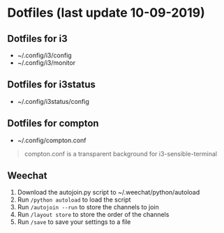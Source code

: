 # Dotfiles (last update 10-09-2019)
## Dotfiles for i3

* ~/.config/i3/config
* ~/.config/i3/monitor

## Dotfiles for i3status

* ~/.config/i3status/config

## Dotfiles for compton

* ~/.config/compton.conf

> compton.conf is a transparent background for i3-sensible-terminal

## Weechat
1. Download the autojoin.py script to ~/.weechat/python/autoload
2. Run `/python autoload` to load the script
3. Run `/autojoin --run` to store the channels to join
4. Run `/layout store` to store the order of the channels
5. Run `/save` to save your settings to a file

